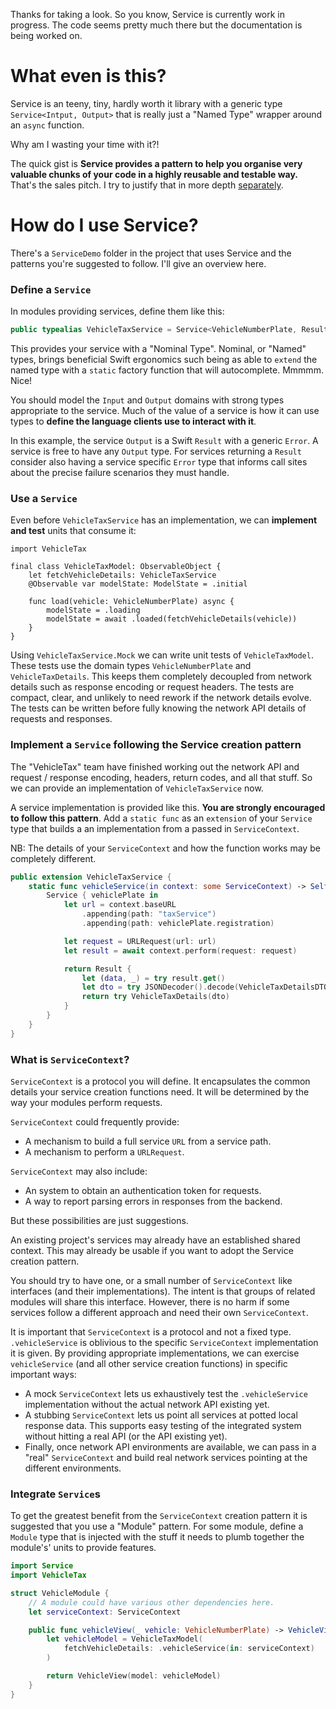Thanks for taking a look. So you know, Service is currently work in progress. The code seems pretty much there but the documentation is being worked on.

# What even is this?

Service is an teeny, tiny, hardly worth it library with a generic type `Service<Intput, Output>` that is really just a "Named Type" wrapper around an `async` function.

Why am I wasting your time with it?! 

The quick gist is **Service provides a pattern to help you organise very valuable chunks of your code in a highly reusable and testable way.** That's the sales pitch. I try to justify that in more depth [separately](/README2.md).


# How do I use Service?

There's a `ServiceDemo` folder in the project that uses Service and the patterns you're suggested to follow. I'll give an overview here.

### Define a `Service`

In modules providing services, define them like this:

```swift
public typealias VehicleTaxService = Service<VehicleNumberPlate, Result<VehicleTaxDetails, Error>>
```

This provides your service with a "Nominal Type". Nominal, or "Named" types, brings beneficial Swift ergonomics such being as able to `extend` the named type with a `static` factory function that will autocomplete. Mmmmm. Nice!

You should model the `Input` and `Output` domains with strong types appropriate to the service. Much of the value of a service is how it can use types to **define the language clients use to interact with it**.

In this example, the service `Output` is a Swift `Result` with a generic `Error`. A service is free to have any `Output` type. For services returning a `Result` consider also having a service specific `Error` type that informs call sites about the precise failure scenarios they must handle.

### Use a `Service`

Even before `VehicleTaxService` has an implementation, we can **implement and test** units that consume it:

```
import VehicleTax

final class VehicleTaxModel: ObservableObject {
    let fetchVehicleDetails: VehicleTaxService
    @Observable var modelState: ModelState = .initial

    func load(vehicle: VehicleNumberPlate) async {
        modelState = .loading
        modelState = await .loaded(fetchVehicleDetails(vehicle))
    }
}
```

Using `VehicleTaxService.Mock` we can write unit tests of `VehicleTaxModel`. These tests use the domain types `VehicleNumberPlate` and `VehicleTaxDetails`. This keeps them completely decoupled from network details such as response encoding or request headers. The tests are compact, clear, and unlikely to need rework if the network details evolve. The tests can be written before fully knowing the network API details of requests and responses.

### Implement a `Service` following the Service creation pattern

The "VehicleTax" team have finished working out the network API and request / response encoding, headers, return codes, and all that stuff. So we can provide an implementation of `VehicleTaxService` now.

A service implementation is provided like this. **You are strongly encouraged to follow this pattern**. Add a `static func` as an `extension` of your `Service` type that builds a an implementation from a passed in `ServiceContext`. 

NB: The details of your `ServiceContext` and how the function works may be completely different. 

```swift
public extension VehicleTaxService {
    static func vehicleService(in context: some ServiceContext) -> Self {
        Service { vehiclePlate in
            let url = context.baseURL
                .appending(path: "taxService")
                .appending(path: vehiclePlate.registration)

            let request = URLRequest(url: url)
            let result = await context.perform(request: request)

            return Result {
                let (data, _) = try result.get()
                let dto = try JSONDecoder().decode(VehicleTaxDetailsDTO.self, from: data)
                return try VehicleTaxDetails(dto)
            }
        }
    }
}
``` 


### What is `ServiceContext`?

`ServiceContext` is a protocol you will define. It encapsulates the common details your service creation functions need. It will be determined by the way your modules perform requests. 

`ServiceContext` could frequently provide:

* A mechanism to build a full service `URL` from a service path.
* A mechanism to perform a `URLRequest`.

`ServiceContext` may also include:

* An system to obtain an authentication token for requests.
* A way to report parsing errors in responses from the backend.

But these possibilities are just suggestions. 

An existing project's services may already have an established shared context. This may already be usable if you want to adopt the Service creation pattern.

You should try to have one, or a small number of `ServiceContext` like interfaces (and their implementations). The intent is that groups of related modules will share this interface. However, there is no harm if some services follow a different approach and need their own `ServiceContext`.

It is important that `ServiceContext` is a protocol and not a fixed type. `.vehicleService` is oblivious to the specific `ServiceContext` implementation it is given. By providing appropriate implementations, we can exercise `vehicleService` (and all other service creation functions) in specific important ways:

* A mock `ServiceContext` lets us exhaustively test the `.vehicleService` implementation without the actual network API existing yet.
* A stubbing `ServiceContext` lets us point all services at potted local response data. This supports easy testing of the integrated system without hitting a real API (or the API existing yet). 
* Finally, once network API environments are available, we can pass in a "real" `ServiceContext` and build real network services pointing at the different environments.


### Integrate `Service`s

To get the greatest benefit from the `ServiceContext` creation pattern it is suggested that you use a "Module" pattern. For some module, define a `Module` type that is injected with the stuff it needs to plumb together the module's' units to provide features.

```swift
import Service
import VehicleTax

struct VehicleModule {
    // A module could have various other dependencies here.
    let serviceContext: ServiceContext

    public func vehicleView(_ vehicle: VehicleNumberPlate) -> VehicleView {
        let vehicleModel = VehicleTaxModel(
            fetchVehicleDetails: .vehicleService(in: serviceContext)
        )

        return VehicleView(model: vehicleModel)
    }
}
```

